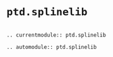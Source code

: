 # `ptd.splinelib`

```{eval-rst}

.. currentmodule:: ptd.splinelib

.. automodule:: ptd.splinelib

```
